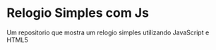 # Relogio Simples com Js

Um repositorio que mostra um relogio simples utilizando JavaScript e HTML5